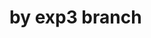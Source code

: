<!--
 * @Author: Titc 1240104681@qq.com
 * @Date: 2022-06-08 11:29:50
 * @LastEditors: Titc 1240104681@qq.com
 * @LastEditTime: 2022-06-08 11:30:05
 * @FilePath: \test_f\exp3.md
 * @Description: 这是默认设置,请设置`customMade`, 打开koroFileHeader查看配置 进行设置: https://github.com/OBKoro1/koro1FileHeader/wiki/%E9%85%8D%E7%BD%AE
-->
# by exp3 branch